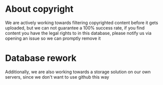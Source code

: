 # About copyright

We are actively working towards filtering copyrighted content before it gets uploaded, but we can not guarantee a 100% success rate, if you find content you have the legal rights to in this database, please notify us via opening an issue so we can promptly remove it

# Database rework

Additionally, we are also working towards a storage solution on our own servers, since we don't want to use github this way
